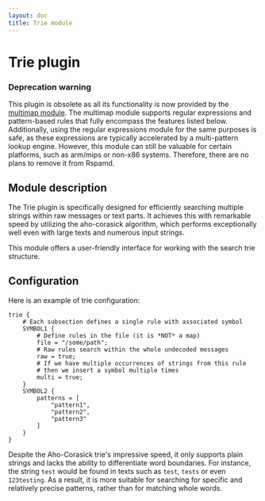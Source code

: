 ```yaml
---
layout: doc
title: Trie module
---
```


# Trie plugin

### Deprecation warning
This plugin is obsolete as all its functionality is now provided by the [multimap module](multimap.html). The multimap module supports regular expressions and pattern-based rules that fully encompass the features listed below. Additionally, using the regular expressions module for the same purposes is safe, as these expressions are typically accelerated by a multi-pattern lookup engine. However, this module can still be valuable for certain platforms, such as arm/mips or non-x86 systems. Therefore, there are no plans to remove it from Rspamd.

## Module description
The Trie plugin is specifically designed for efficiently searching multiple strings within raw messages or text parts. It achieves this with remarkable speed by utilizing the aho-corasick algorithm, which performs exceptionally well even with large texts and numerous input strings.

This module offers a user-friendly interface for working with the search trie structure.

## Configuration

Here is an example of trie configuration:

~~~hcl
trie {
	# Each subsection defines a single rule with associated symbol
	SYMBOL1 {
		# Define rules in the file (it is *NOT* a map)
		file = "/some/path";
		# Raw rules search within the whole undecoded messages
		raw = true;
		# If we have multiple occurrences of strings from this rule
		# then we insert a symbol multiple times
		multi = true;
	}
	SYMBOL2 {
		patterns = [
			"pattern1",
			"pattern2",
			"pattern3"
		]
	}
}
~~~

Despite the Aho-Corasick trie's impressive speed, it only supports plain strings and lacks the ability to differentiate word boundaries. For instance, the string `test` would be found in texts such as `test`, `tests` or even `123testing`. As a result, it is more suitable for searching for specific and relatively precise patterns, rather than for matching whole words.
